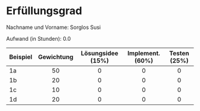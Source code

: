 # Erfüllungsgrad

Nachname und Vorname: Sorglos Susi

Aufwand (in Stunden): 0.0

| Beispiel  | Gewichtung  | Lösungsidee (15%) | Implement. (60%) | Testen (25%)    |
| --------- | :---------: | :---------------: | :--------------: | :-------------: |
| 1a         | 50          | 0                 | 0                | 0               |
| 1b         | 20          | 0                 | 0                | 0               |
| 1c         | 10          | 0                 | 0                | 0               |
| 1d         | 20          | 0                 | 0                | 0               |
